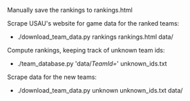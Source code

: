 Manually save the rankings to rankings.html

Scrape USAU's website for game data for the ranked teams:
- ./download_team_data.py rankings rankings.html data/

Compute rankings, keeping track of unknown team ids:
- ./team_database.py 'data/*TeamId=*' unknown_ids.txt

Scrape data for the new teams:
- ./download_team_data.py unknown unknown_ids.txt data/
